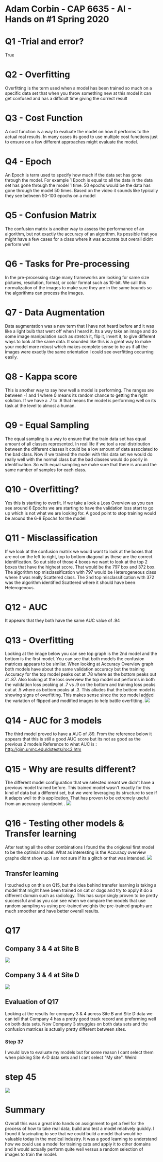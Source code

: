 # Adam Corbin - CAP 6635 - AI - Hands on #1 Spring 2020

# Q1 -Trial and error?

True
# Q2 - Overfitting
Overfitting is the term used when a model has been trained so much on a specific data set that when you throw something new at this model it can get confused and has a difficult time giving the correct result
# Q3 - Cost Function

A cost function is a way to evaluate the model on how it performs to the actual real results. In many cases its good to use multiple cost functions just to ensure on a few different approaches might evaluate the model.

# Q4 - Epoch

An Epoch is term used to specify how much if the data set has gone through the model. For example 1 Epoch is equal to all the data in the data set has gone through the model 1 time. 50 epochs would be the data has gone through the model 50 times. Based on the video it sounds like typically they see between 50-100 epochs on a model

# Q5 - Confusion Matrix

The confusion matrix is another way to assess the performance of an algorithm, but not exactly the accuracy of an algorithm. Its possible that you might have a few cases for a class where it was accurate but overall didnt perform well

# Q6 - Tasks for Pre-processing

In the pre-processing stage many frameworks are looking for same size pictures, resolution, format, or color format such as 10-bit. We call this normalization of the images to make sure they are in the same bounds so the algorithms can process the images.

# Q7 - Data Augmentation

Data augmentation was a new term that I have not heard before and it was like a light bulb that went off when I heard it. Its a way take an image and do some image manipulation such as stretch it, flip it, invert it, to give different ways to look at the same data. It sounded like this is a great way to make your model more robust which makes complete sense to be as if all the images were exactly the same orientation I could see overfitting occurring easily. 

# Q8 - Kappa score

This is another way to say how well a model is performing. The ranges are between -1 and 1 where 0 means its random chance to getting the right solution. If we have a .7 to .9 that means the model is performing well on its task at the level to almost a human.

# Q9 - Equal Sampling

The equal sampling is a way to ensure that the train data set has equal amount of all classes represented. In real life if we tool a real distribution between the different classes it could be a low amount of data associated to the bad class. Now if we trained the model with this data set we would do really well with the normal class but the bad classes would do poorly in identification. So with equal sampling we make sure that there is around the same number of samples for each class. 
# Q10 - Overfitting?

Yes this is starting to overfit. If we take a look a Loss Overview as you can see around 6 Epochs we are starting to have the validation loss start to go up which is not what we are looking for. A good point to stop training would be around the 6-8 Epochs for the model

# Q11 - Misclassification

If we look at the confusion matrix we would want to look at the boxes that are not on the left to right, top to bottom diagonal as these are the correct identification. So out side of those 4 boxes we want to look at the top 2 boxes that have the highest score. That would be the 797 box and 372 box. The algorithm top misclassification with 797 would be Heterogeneous class where it was really Scattered class. The 2nd top misclassification with 372 was the algorithm identified Scattered where it should have been Heterogenous. 

# Q12 - AUC

It appears that they both have the same AUC value of .94


# Q13 - Overfitting

Looking at the image below you can see top graph is the 2nd model and the bottom is the first model. You can see that both models the confusion matrices appears to be similar. When looking at Accuracy Overview graph both models have about the same validation accuracy but the training Accuracy for the top model peaks out at .78 where as the bottom peaks out at .87. Also looking at the loss overview the top model out performs in both the validation loss peaking at .7 vs .9 on the bottom and training loss peaks out at .5 where as bottom peaks at .3. This alludes that the bottom model is showing signs of overfitting. This makes sense since the top model added the variation of flipped and modified images to help battle overfitting.
![](images/2_models.png)

# Q14 - AUC for 3 models
The third model proved to have a AUC of .89. From the reference below it appears that this is still a good AUC score but its not as good as the previous 2 models
Reference to what AUC is : http://gim.unmc.edu/dxtests/roc3.htm
# Q15 - Why are results different?
The different model configuration that we selected meant we didn't have a previous model trained before. This trained model wasn't exactly for this kind of data but a different set, but we were leveraging its structure to see if it adapts well to this application. That has proven to be extremely useful from an accuracy standpoint .
![](images/3rd_model.png)
# Q16 - Testing other models & Transfer learning
After testing all the other combinations I found the the origional first model to be the optimial model. What as interesting is the Accuracy overview graphs didnt show up. I am not sure if its a glitch or that was intended.
![](images/last_2_models.png)

## Transfer learning
I touched up on this on Q15, but the idea behind transfer learning is taking a model that might have been trained on cat or dogs and try to apply it do a different domain such as radiology. This has surprisingly proven to be pretty successful and as you can see when we compare the models that use random sampling vs using pre-trained weights the pre-trained graphs are much smoother and have better overall results. 

# Q17
## Company 3 & 4 at Site B
![](images/company_3_4_site_b.png)

## Company 3 & 4 at Site D
![](images/company_3_4_site_d.png)

## Evaluation of Q17
Looking at the results for company 3 & 4 across Site B and Site D data we can tell that Company 4 has a pretty good track record and preforming well on both data sets. Now Company 3 struggles on both data sets and the confusion matrices is actually pretty different between sites.
### Step 37 
I would love to evaluate my models but for some reason I cant select them when picking Site A-D data sets and I cant select "My site". Weird

# step 45
![](images/assets.png)
# Summary
Overall this was a great into hands on assignment to get a feel for the process of how to take real data, build and test a model relatively quickly. I found it fascinating to see that we could build a model that would be valuable today in the medical industry. It was a good learning to understand how we could use a model for training cats and apply it to other domains and it would actually perform quite well versus a random selection of images to train the model. 